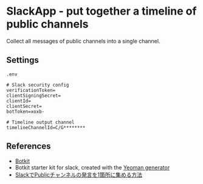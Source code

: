 # SlackApp - put together a timeline of public channels

Collect all messages of public channels into a single channel.

## Settings

`.env`
```
# Slack security config
verificationToken=
clientSigningSecret=
clientId=
clientSecret=
botToken=xoxb-

# Timeline output channel
timelineChannelId=C/G********
```

## References

*   [Botkit](https://botkit.ai/)
*   Botkit starter kit for slack, created with the [Yeoman generator](https://github.com/howdyai/botkit/tree/master/packages/generator-botkit#readme)
*   [SlackでPublicチャンネルの発言を1箇所に集める方法](https://qiita.com/ishihamat/items/c58a2c3d60f3149e42d6)
